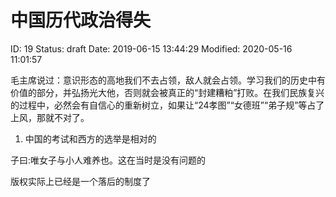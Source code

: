# 中国历代政治得失


ID: 19
Status: draft
Date: 2019-06-15 13:44:29
Modified: 2020-05-16 11:01:57


毛主席说过：意识形态的高地我们不去占领，敌人就会占领。学习我们的历史中有价值的部分，并弘扬光大他，否则就会被真正的“封建糟粕”打败。在我们民族复兴的过程中，必然会有自信心的重新树立，如果让“24孝图”“女德班”“弟子规”等占了上风，那就不对了。

1. 中国的考试和西方的选举是相对的

子曰:唯女子与小人难养也。这在当时是没有问题的

版权实际上已经是一个落后的制度了